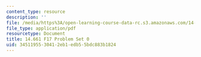 ```yaml
---
content_type: resource
description: ''
file: /media/https%3A/open-learning-course-data-rc.s3.amazonaws.com/14-661-labor-economics-i-fall-2017/3451195530412eb1edb55bdc883b1824_MIT14_661F17_pset0.pdf
file_type: application/pdf
resourcetype: Document
title: 14.661 F17 Problem Set 0
uid: 34511955-3041-2eb1-edb5-5bdc883b1824
---
```

